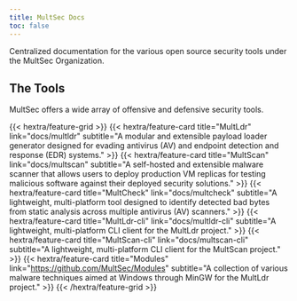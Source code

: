 ```yaml
---
title: MultSec Docs
toc: false
---
```


Centralized documentation for the various open source security tools under the MultSec Organization.

## The Tools
MultSec offers a wide array of offensive and defensive security tools.

<div class="hx-mt-6"></div>

{{< hextra/feature-grid >}}
    {{< hextra/feature-card
        title="MultLdr"
        link="docs/multldr"
        subtitle="A modular and extensible payload loader generator designed for evading antivirus (AV) and endpoint detection and response (EDR) systems."
    >}}
    {{< hextra/feature-card
        title="MultScan"
        link="docs/multscan"
        subtitle="A self-hosted and extensible malware scanner that allows users to deploy production VM replicas for testing malicious software against their deployed security solutions."
    >}}
    {{< hextra/feature-card
        title="MultCheck"
        link="docs/multcheck"
        subtitle="A lightweight, multi-platform tool designed to identify detected bad bytes from static analysis across multiple antivirus (AV) scanners."
    >}}
    {{< hextra/feature-card
        title="MultLdr-cli"
        link="docs/multldr-cli"
        subtitle="A lightweight, multi-platform CLI client for the MultLdr project."
    >}}
    {{< hextra/feature-card
        title="MultScan-cli"
        link="docs/multscan-cli"
        subtitle="A lightweight, multi-platform CLI client for the MultScan project."
    >}}
    {{< hextra/feature-card
        title="Modules"
        link="https://github.com/MultSec/Modules"
        subtitle="A collection of various malware techniques aimed at Windows through MinGW for the MultLdr project."
    >}}
{{< /hextra/feature-grid >}}

